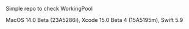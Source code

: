 Simple repo to check WorkingPool

MacOS 14.0 Beta (23A5286i), Xcode 15.0 Beta 4 (15A5195m), Swift 5.9
